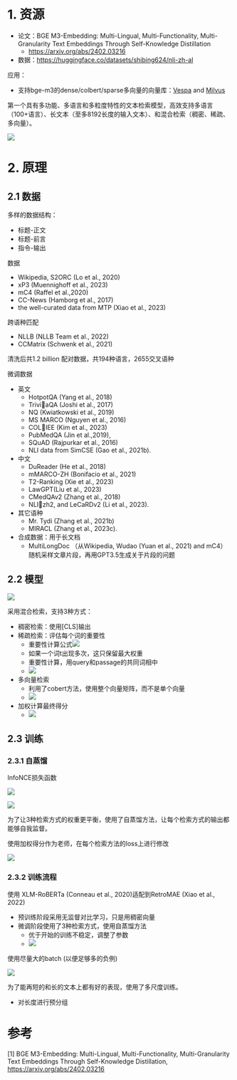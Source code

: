 # 1. 资源

- 论文：BGE M3-Embedding: Multi-Lingual, Multi-Functionality, Multi-Granularity Text Embeddings Through Self-Knowledge Distillation
  - https://arxiv.org/abs/2402.03216
- 数据：https://huggingface.co/datasets/shibing624/nli-zh-al

应用：
- 支持bge-m3的dense/colbert/sparse多向量的向量库：[Vespa](https://github.com/vespa-engine/pyvespa/blob/master/docs/sphinx/source/examples/mother-of-all-embedding-models-cloud.ipynb) and [Milvus](https://github.com/milvus-io/pymilvus/blob/master/examples/hello_hybrid_sparse_dense.py)

第一个具有多功能、多语言和多粒度特性的文本检索模型，高效支持多语言（100+语言）、长文本（至多8192长度的输入文本）、和混合检索（稠密、稀疏、多向量）。

![](.01_bge_m3_images/特点.png)

# 2. 原理

## 2.1 数据

多样的数据结构：
- 标题-正文
- 标题-前言
- 指令-输出

数据
- Wikipedia, S2ORC (Lo et al., 2020)
- xP3 (Muennighoff et al., 2023)
- mC4 (Raffel et al.,2020)
- CC-News (Hamborg et al., 2017) 
- the well-curated data from MTP (Xiao et al., 2023)

跨语种匹配
- NLLB (NLLB Team et al., 2022) 
- CCMatrix (Schwenk et al., 2021)

清洗后共1.2 billion 配对数据，共194种语言，2655交叉语种

微调数据
- 英文
  - HotpotQA (Yang et al., 2018)
  - TriviaQA (Joshi et al., 2017)
  - NQ (Kwiatkowski et al., 2019)
  - MS MARCO (Nguyen et al., 2016)
  - COLIEE (Kim et al., 2023)
  - PubMedQA (Jin et al.,2019), 
  - SQuAD (Rajpurkar et al., 2016)
  - NLI data from SimCSE (Gao et al., 2021b).
- 中文
  - DuReader (He et al., 2018)
  - mMARCO-ZH (Bonifacio et al., 2021)
  - T2-Ranking (Xie et al., 2023)
  - LawGPT(Liu et al., 2023)
  - CMedQAv2 (Zhang et al., 2018)
  - NLIzh2, and LeCaRDv2 (Li et al., 2023). 
- 其它语种
  - Mr. Tydi (Zhang et al., 2021b) 
  - MIRACL (Zhang et al., 2023c).
- 合成数据：用于长文档
  - MultiLongDoc （从Wikipedia, Wudao (Yuan et al., 2021) and mC4）随机采样文章片段，再用GPT3.5生成关于片段的问题

## 2.2 模型

![](.01_bge_m3_images/网络架构.png)

采用混合检索，支持3种方式：
- 稠密检索：使用[CLS]输出
- 稀疏检索：评估每个词的重要性
  - 重要性计算公式![](.01_bge_m3_images/稀疏向量计算公式.png)
  - 如果一个词t出现多次，这只保留最大权重
  - 重要性计算，用query和passage的共同词相中
  - ![](.01_bge_m3_images/稀疏向量得分计算.png)
- 多向量检索
  - 利用了cobert方法，使用整个向量矩阵，而不是单个向量
  - ![](.01_bge_m3_images/计算公式.png)
- 加权计算最终得分
  - ![](.01_bge_m3_images/加权得分计算.png)

## 2.3 训练
### 2.3.1 自蒸馏

InfoNCE损失函数

![](.01_bge_m3_images/InfoNCE_loss计算公式.png)

![](.01_bge_m3_images/加权Loss计算.png)

为了让3种检索方式的权重更平衡，使用了自蒸馏方法，让每个检索方式的输出都能够自我监督。

使用加权得分作为老师，在每个检索方法的loss上进行修改

![](.01_bge_m3_images/最终的损失函数.png)

### 2.3.2 训练流程

使用 XLM-RoBERTa (Conneau et al., 2020)适配到RetroMAE (Xiao et al., 2022)

- 预训练阶段采用无监督对比学习，只是用稠密向量
- 微调阶段使用了3种检索方式，使用自蒸馏方法
  - 优于开始的训练不稳定，调整了参数
  - ![](.01_bge_m3_images/训练参数调整.png)

使用尽量大的batch (以便足够多的负例)

![](.01_bge_m3_images/内存优化策略.png)

为了能再短的和长的文本上都有好的表现，使用了多尺度训练。
- 对长度进行预分组

# 参考

[1] BGE M3-Embedding: Multi-Lingual, Multi-Functionality, Multi-Granularity Text Embeddings Through Self-Knowledge Distillation, https://arxiv.org/abs/2402.03216